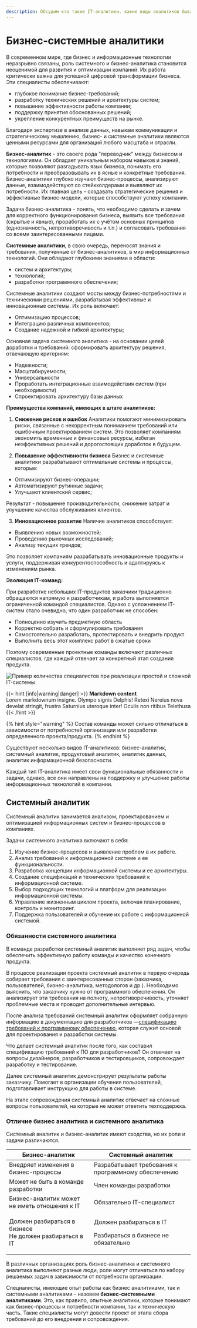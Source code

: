 ```yaml
---
description: Обсудим кто такие IT-аналитики, какие виды аналитиков бывают и зачем они нужны
---
```


# Бизнес-системные аналитики

В современном мире, где бизнес и информационные технологии неразрывно связаны, роль системного и бизнес-аналитика становится неоценимой для развития и оптимизации компаний.
Их работа критически важна для успешной цифровой трансформации бизнеса. Эти специалисты обеспечивают:

- глубокое понимание бизнес-требований;
- разработку технических решений и архитектуры систем;
- повышение эффективности работы компании;
- поддержку принятия обоснованных решений;
- укрепление конкурентных преимуществ на рынке.

Благодаря экспертизе в анализе данных, навыкам коммуникации и стратегическому мышлению, бизнес- и системные аналитики являются ценными ресурсами для организаций любого масштаба и отрасли.

**Бизнес-аналитик** - это своего рода "переводчик" между бизнесом и технологиями. Он обладает уникальным набором навыков и знаний, которые позволяют разгадывать язык бизнеса, понимать его потребности и преобразовывать их в ясные и конкретные требования. Бизнес-аналитики глубоко изучают бизнес-процессы, анализируют данные, взаимодействуют со стейкхолдерами и выявляют их потребности. Их главная цель - создавать стратегические решения и эффективные бизнес-модели, которые способствуют успеху компании.

Задача бизнес-аналитика - понять, что необходимо сделать и зачем для корректного функционирования бизнеса, выявить все требования (скрытые и явные), проработать их с учётом основных принципов (однозначность, непротиворечивость и т.п.) и согласовать требования со всеми заинтересованными лицами.

**Системные аналитики**, в свою очередь, переносят знания и требования, полученные от бизнес-аналитиков, в мир информационных технологий. Они обладают глубокими знаниями в области:

- систем и архитектуры;
- технологий;
- разработки программного обеспечения;

Системные аналитики создают мосты между бизнес-потребностями и техническими решениями, разрабатывая эффективные и инновационные системы. Их роль включает:

- Оптимизацию процессов;
- Интеграцию различных компонентов;
- Создание надежной и гибкой архитектуры;

Основная задача системного аналитика - на основании целей доработки и требований:
сформировать архитектуру решения, отвечающую критериям:

- Надежности;
- Масштабируемости;
- Универсальности
- Проработать интеграционные взаимодействия систем (при необходимости)
- Спроектировать архитектуру базы данных

**Преимущества компаний, имеющих в штате аналитиков:**

1. **Снижение рисков и ошибок**
Аналитики помогают минимизировать риски, связанные с некорректным пониманием требований или ошибочным проектированием систем. Это позволяет компаниям экономить временные и финансовые ресурсы, избегая неэффективных решений и дорогостоящих доработок в будущем.

2. **Повышение эффективности бизнеса**
Бизнес и системные аналитики разрабатывают оптимальные системы и процессы, которые:

  - Оптимизируют бизнес-операции;
  - Автоматизируют рутинные задачи;
  - Улучшают клиентский сервис;
  
  Результат - повышение производительности, снижение затрат и улучшение качества обслуживания клиентов.

3. **Инновационное развитие**
Наличие аналитиков способствует:

  - Выявлению новых возможностей;
  - Проведению рыночных исследований;
  - Анализу текущих трендов;
  
  Это позволяет компаниям разрабатывать инновационные продукты и услуги, поддерживая конкурентоспособность и адаптируясь к изменениям рынка.

**Эволюция IT-команд:**

При разработке небольших IT-продуктов заказчики традиционно обращаются напрямую к разработчикам, и работа выполняется ограниченной командой специалистов.
Однако с усложнением IT-систем стало очевидно, что один разработчик не способен:

  - Полноценно изучить предметную область
  - Корректно собрать и сформулировать требования
  - Самостоятельно разработать, протестировать и внедрить продукт
  - Выполнить весь этот комплекс работ в сжатые сроки

Поэтому современные проектные команды включают различных специалистов, где каждый отвечает за конкретный этап создания продукта.

![Пример количества специалистов при реализации простой и сложной IT-системы](<.gitbook/assets/Аналитика (1).jpg>)

{{< hint [info|warning|danger] >}}
**Markdown content**  
Lorem markdownum insigne. Olympo signis Delphis! Retexi Nereius nova develat
stringit, frustra Saturnius uteroque inter! Oculis non ritibus Telethusa
{{< /hint >}}

{% hint style="warning" %}
Состав команды может сильно отличаться в зависимости от потребностей организации или разработки определенного проекта/продукта.&#x20;
{% endhint %}

Существуют несколько видов IT-аналитиков: бизнес-аналитик, системный аналитик, продуктовый аналитик, аналитик данных, аналитик информационной безопасности.&#x20;

Каждый тип IT-аналитика имеет свои функциональные обязанности и задачи, однако, все они направлены на поддержку и улучшение работы информационных технологий в компании.

## Системный аналитик <a href="#system_analyst" id="system_analyst"></a>

Системный аналитик занимается анализом, проектированием и оптимизацией информационных систем и бизнес-процессов в компаниях.

Задачи системного аналитика включают в себя:

1. Изучение бизнес-процессов и выявление проблем в их работе.
2. Анализ требований к информационной системе и ее функциональности.
3. Разработка концепции информационной системы и ее архитектуры.
4. Создание спецификаций и технических требований к информационной системе.
5. Выбор подходящих технологий и платформ для реализации информационной системы.
6. Управление жизненным циклом проекта, включая планирование, контроль и мониторинг.
7. Поддержка пользователей и обучение их работе с информационной системой.

### Обязанности системного аналитика

В команде разработки системный аналитик выполняет ряд задач, чтобы обеспечить эффективную работу команды и качество конечного продукта.

В процессе реализации проекта системный аналитик в первую очередь собирает требования с заинтересованных сторон (заказчика, пользователей, бизнес-аналитика, методологов и др.). Необходимо выяснить, что заказчику нужно от программного обеспечения. Он анализирует эти требования на полноту, непротиворечивость, уточняет проблемные места и проводит дополнительные интервью.&#x20;

После анализа требований системный аналитик оформляет собранную информацию в документацию для разработчиков —[спецификацию требований к программному обеспечению](broken-reference), которая служит основой для проектирования и разработки системы.

Что делает системный аналитик после того, как составил спецификацию требований к ПО для разработчиков? Он отвечает на вопросы дизайнеров, разработчиков и тестировщиков, сопровождает разработку и тестирование.&#x20;

Далее системный аналитик демонстрирует результаты работы заказчику. Помогает в организации обучения пользователей, подготавливает инструкцию для работы в системе.

На этапе сопровождения системный аналитик отвечает на сложные вопросы пользователей, на которые не может ответить техподдержка.

### Отличие бизнес аналитика и системного аналитика

Системный аналитик и бизнес-аналитик имеют сходства, но их роли и задачи различаются.

| **Бизнес-аналитик**                                               | **Системный аналитик**                                                    |
| ----------------------------------------------------------------- | ------------------------------------------------------------------------- |
| Внедряет изменения в бизнес-процессы                              | Разрабатывает требования к программному обеспечению                       |
| Может не быть в команде разработки                                | Член команды разработки                                                   |
| Бизнес-аналитик может не иметь отношения к IT                     | Обязательно IT-специалист                                                 |
| <p>Должен разбираться в бизнесе<br>Не должен разбираться в IT</p> | <p>Должен разбираться в IT</p><p>Разбираться в бизнесе не обязательно</p> |

В различных организациях роль бизнес-аналитика и системного аналитика выполняют разные люди, роли могут отличаться по набору решаемых задач в зависимости от потребности организации.&#x20;

Специалисты, имеющие опыт работы как бизнес аналитиками, так и системными аналитиками - назовем **бизнес-системными аналитиками**. Это, как правило, опытные аналитики, которые понимают как бизнес-процессы и потребности компании, так и техническую часть. Такие специалисты могут довести проект от этапа сбора требований до его внедрения и сопровождения.

##

###

###
